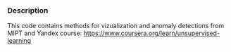 ### Description
This code contains methods for vizualization and anomaly detections from MIPT and Yandex course:
https://www.coursera.org/learn/unsupervised-learning
